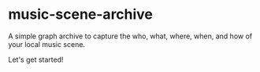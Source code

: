# music-scene-archive
A simple graph archive to capture the who, what, where, when, and how of your local music scene.  

Let's get started!